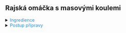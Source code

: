## Rajská omáčka s masovými koulemi

<details>
<summary><span style="color:#1E90FF;">Ingredience</span></summary>

### Na maso
- Hovězí mleté maso <span style="color:#228B22;">500 g</span>
- Vejce <span style="color:#228B22;">1 ks</span>
- Strouhanka/kukuřičná krupice <span style="color:#228B22;">2 lžíce</span> (podle hustoty masové směsi)
- Koření na mleté maso
- Čerstvě namletý pepř
- Sůl <span style="color:#228B22;">1/2 lžičky</span>

### Na omáčku
- Máslo/ghí <span style="color:#228B22;">60 g</span>
- Hladká mouka <span style="color:#228B22;">50 g</span>
- Cibule <span style="color:#228B22;">1 ks</span>
- Loupaná rajčata <span style="color:#228B22;">400 g</span>
- Hovězí/drůbeží vývar <span style="color:#228B22;">800 ml</span>
- Mletá skořice <span style="color:#228B22;">1/2 lžičky</span>
- Bobkový list <span style="color:#228B22;">1 ks</span>
- Nové koření <span style="color:#228B22;">5 kuliček</span>
- Sušený tymián <span style="color:#228B22;">1/2 lžičky</span>
- Rajský protlak <span style="color:#228B22;">140 g</span>
- Pepř celý <span style="color:#228B22;">5 kuliček</span>
- Ocet (na dochucení)
- Cukr (na dochucení)

</details>

<details>
<summary><span style="color:#1E90FF;">Postup přípravy</span></summary>

1. Všechny ingredience na maso vložte do mísy a pečlivě promíchejte.

   > [!TIP]
   > Pokud je směs příliš řídká, přidejte strouhanku nebo kukuřičnou krupici.

2. Ze směsi vytvarujte koule o velikosti ping-pongového míčku a vyskládejte je na tác.

3. Vložte je do trouby vyhřáté na 200 °C a pečte dokud nezískají hnědou barvu.

4. V hrnci rozpusťte máslo a orestujte na něm nadrobno nasekanou cibuli dozlatova.

5. Snižte plamen, cibuli zasypejte moukou a minutu opékejte.

6. Přidejte rajčata, promíchejte a zalijte vývarem.

7. Přidejte všechno koření (bobkový list, pepř, nové koření, tymián a skořici).

   Osolte a přiveďte k varu.

8. Zlehka promíchejte, přikryjte pokličkou, snižte plamen a duste 45 minut.

9. Hotovou omáčku přeceďte přes síto.

10. Přidejte rajský protlak a promíchejte metličkou.

   > [!NOTE]
   > Dochuťte octem a cukrem – obvykle stačí 1 lžíce octa a 3 lžičky cukru.

</details>